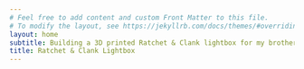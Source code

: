 ```yaml
---
# Feel free to add content and custom Front Matter to this file.
# To modify the layout, see https://jekyllrb.com/docs/themes/#overriding-theme-defaults
layout: home
subtitle: Building a 3D printed Ratchet & Clank lightbox for my brother's 21st birthday.
title: Ratchet & Clank Lightbox
---
```


